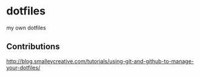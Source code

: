 # dotfiles
my own dotfiles
## Contributions
http://blog.smalleycreative.com/tutorials/using-git-and-github-to-manage-your-dotfiles/
